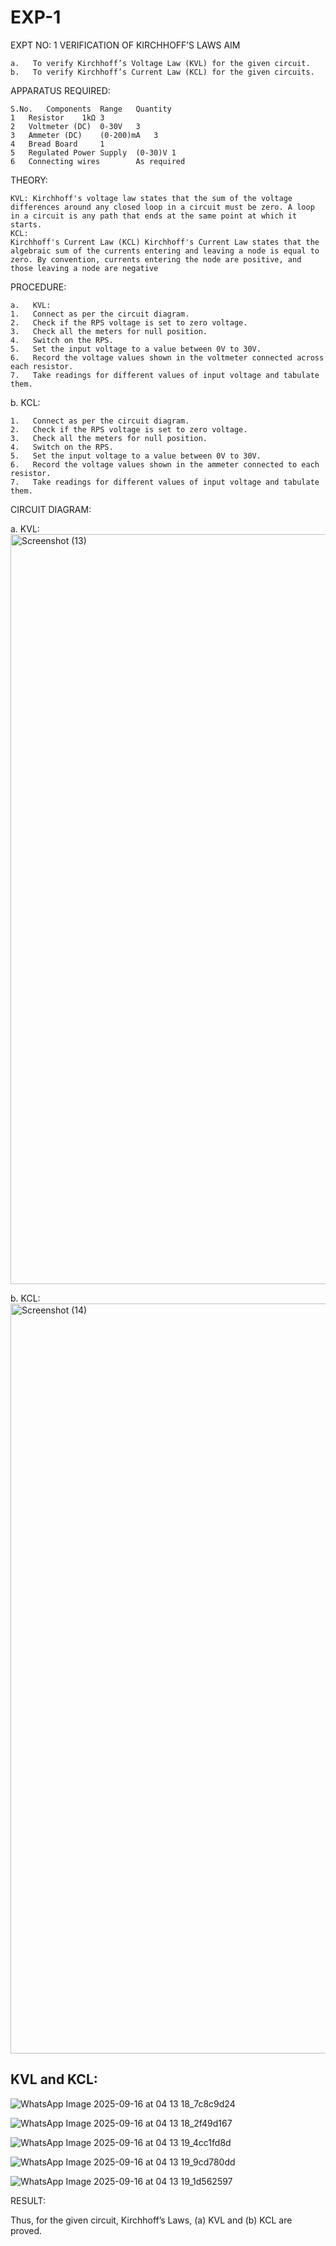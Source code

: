 # EXP-1
EXPT NO: 1	VERIFICATION OF KIRCHHOFF’S LAWS
AIM
```
a.   To verify Kirchhoff’s Voltage Law (KVL) for the given circuit. 
b.   To verify Kirchhoff’s Current Law (KCL) for the given circuits.
```

APPARATUS REQUIRED:
```
S.No.	Components	Range	Quantity
1	Resistor	1kΩ	3
2	Voltmeter (DC)	0-30V	3
3	Ammeter (DC)	(0-200)mA	3
4	Bread Board		1
5	Regulated Power Supply	(0-30)V	1
6	Connecting wires		As required
```

THEORY:
```
KVL: Kirchhoff's voltage law states that the sum of the voltage differences around any closed loop in a circuit must be zero. A loop in a circuit is any path that ends at the same point at which it starts.
KCL:
Kirchhoff's Current Law (KCL) Kirchhoff's Current Law states that the algebraic sum of the currents entering and leaving a node is equal to zero. By convention, currents entering the node are positive, and those leaving a node are negative
```


PROCEDURE:

```
a.   KVL:
1.   Connect as per the circuit diagram.
2.   Check if the RPS voltage is set to zero voltage.
3.   Check all the meters for null position.
4.   Switch on the RPS.
5.   Set the input voltage to a value between 0V to 30V.
6.   Record the voltage values shown in the voltmeter connected across each resistor.
7.   Take readings for different values of input voltage and tabulate them.
```


b.  KCL:
```
1.   Connect as per the circuit diagram.
2.   Check if the RPS voltage is set to zero voltage.
3.   Check all the meters for null position.
4.   Switch on the RPS.
5.   Set the input voltage to a value between 0V to 30V.
6.   Record the voltage values shown in the ammeter connected to each resistor.
7.   Take readings for different values of input voltage and tabulate them.

```
CIRCUIT DIAGRAM:




a.   KVL:
<img width="1920" height="1200" alt="Screenshot (13)" src="https://github.com/user-attachments/assets/5a03b0a9-cc19-4749-b2e8-61616462ea07" /> 


b.  KCL:
 <img width="1920" height="1200" alt="Screenshot (14)" src="https://github.com/user-attachments/assets/04991427-0ad2-4262-9ac2-387904295d5a" />


 ## KVL and KCL:
 ![WhatsApp Image 2025-09-16 at 04 13 18_7c8c9d24](https://github.com/user-attachments/assets/e0a2041c-d317-41d1-b065-806746019d4d)

 ![WhatsApp Image 2025-09-16 at 04 13 18_2f49d167](https://github.com/user-attachments/assets/8bcd04f8-0cfe-4f99-ad9e-5d2f824957bf)

 ![WhatsApp Image 2025-09-16 at 04 13 19_4cc1fd8d](https://github.com/user-attachments/assets/b6b39a66-7584-4ff9-912b-14fd5a1fffef)

 ![WhatsApp Image 2025-09-16 at 04 13 19_9cd780dd](https://github.com/user-attachments/assets/8924e636-cafe-4721-92c6-b0fc3ebcbf90)

 ![WhatsApp Image 2025-09-16 at 04 13 19_1d562597](https://github.com/user-attachments/assets/51d6d69f-2d83-4f51-bc69-6beafabe4bfc)







 

RESULT:

Thus, for the given circuit, Kirchhoff’s Laws, (a) KVL and (b) KCL are proved.
